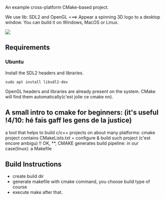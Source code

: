 An example cross-platform CMake-based project.

We use lib: SDL2 and OpenGL
===> Appear a spinning 3D logo to a desktop window. You can build it on Windows, MacOS or Linux.

![](https://www.facebook.com/photo/?fbid=346766520193292&set=a.111448607058419)

## Requirements

### Ubuntu

Install the SDL2 headers and libraries.

    sudo apt install libsdl2-dev
    
OpenGL headers and libraries are already present on the system. CMake will find them automatically(c'est jolie ce cmake nn).

A small intro to cmake for beginners: (it's useful !4/10: hé fais gaff les gens de la justice)
--------------------------------------------------------
a tool that helps to build c/c++ projects on about many platforms: cmake project contains CMakeLists.txt = configure & build such project (c'est encore ambigu) !!
OK, **, CMAKE generates build pipeline: in our case(linux): a Makefile

## Build Instructions
* create build dir
* generate makefile with cmake command, you choose build type of course
* execute make after that.